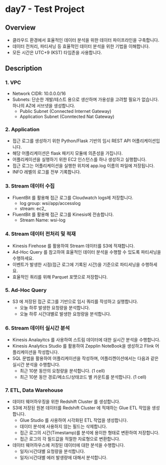 # day7 - Test Project
## Overview
- 클라우드 환경에서 효율적인 데이터 분석을 위한 데이터 파이프라인을 구축합니다.
- 데이터 전처리, 파티셔닝 등 효율적인 데이터 분석을 위한 기법을 이해합니다.
- 모든 시간은 UTC+9 (KST) 타임존을 사용합니다.

## Description
### 1. VPC
- Network CIDR: 10.0.0.0/16
- Subnets: 단순한 개발/테스트 용으로 생산하며 가용성을 고려할 필요가 없습니다. 하나의 AZ에 서브넷을 생성합니다.
  - Public Subnet (Connected Internet Gateway)
  - Application Subnet (Conntected Nat Gateway)

### 2. Application
- 접근 로그를 생성하기 위한 Python/Flask 기반의 임시 REST API 어플리케이션입니다.
- 해당 어플리케이션은 flask 패키지 모듈에 의존성을 가집니다.
- 어플리케이션을 실행하기 위한 EC2 인스턴스를 하나 생성하고 실행합니다.
- 접근 로그는 어플리케이션을 실행한 위치에 app.log 이름의 파일에 저장됩니다.
- INFO 레벨의 로그를 전부 기록합니다.

### 3. Stream 데이터 수집
- FluentBit 를 활용해 접근 로그를 Cloudwatch logs에 저장합니다.
  - log group: wsi/app/accesslog
  - stream: ec2_<instance-id>
- FluentBit 를 활용해 접근 로그를 Kinesis에 전송합니다.
  - Stream Name: wsi-log

### 4. Stream 데이터 전처리 및 적재
- Kinesis Firehose 를 활용하여 Stream 데이터를 S3에 적재합니다.
- Ad-Hoc Query 를 참고하여 효율적인 데이터 분석을 수행할 수 있도록 파티셔닝을 수행하세요.
- 이벤트가 발생한 시점(접근 로그에 기록된 시간)을 기준으로 파티셔닝을 수행하세요.
- 효율적인 쿼리를 위해 Parquet 포맷으로 저장합니다.

### 5. Ad-Hoc Query
- S3 에 저장된 접근 로그를 기반으로 임시 쿼리를 작성하고 실행합니다.
  - 오늘 하루 발생한 요청량을 분석합니다.
  - 오늘 하루 시간대별로 발생한 요청량을 분석합니다.

### 6. Stream 데이터 실시간 분석
- Kinesis Analayitcs 를 사용하여 스트림 데이터에 대한 실시간 분석을 수행합니다.
- Kinesis Analytics Studio 를 활용하여 Zepplin NoteBook을 생성하고 Flink 어플리케이션을 작성합니다.
- SQL 문법을 활용하여 어플리케이션을 작성하며, 어플리켄이션에서는 다음과 같은 실시간 분석을 수행합니다.
  - 최근 10분 동안의 요청량을 분석합니다. (1 cell)
  - 최근 10분 동안 경로/메소드/상태코드 별 카운트를 분석합니다. (1 cell)

### 7. ETL, Data Warehouse
- 데이터 웨어하우징을 위한 Redshift Cluster 를 생성합니다.
- S3에 저장된 원본 데이터를 Redshift Cluster 에 적재하는 Glue ETL 작업을 생성합니다.
  - Glue Studio 를 사용하여 시각화된 ETL 작업을 생성합니다.
  - 데이터 분석에 사용하지 않는 필드는 삭제합니다.
  - 접근 로그의 시간(Timestamp)를 분석에 용이한 형태로 변환하여 저장합니다.
  - 접근 로그의 각 필드값을 적절한 자료형으로 변환합니다.
- 데이터 웨어하우스에 저장된 데이터에 대한 분석을 수행합니다.
  - 일자/시간대별 요청량을 분석합니다.
  - 일자/시간대별 에러 발생량에 대해서 분석합니다.